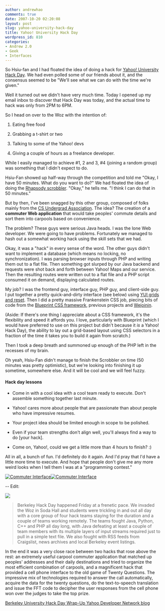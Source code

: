 ```yaml
---
author: andrewhao
comments: true
date: 2007-10-20 02:20:08
layout: post
slug: yahoo-university-hack-day
title: Yahoo! University Hack Day
wordpress_id: 810
categories:
- Andrew 2.0
- Geek
- Interfaces
---
```


So Hsiu-fan and I had floated the idea of doing a hack for [Yahoo! University Hack Day](http://developer.yahoo.com/hacku/). We had even polled some of our friends about it, and the consensus seemed to be "We'll see what we can do with the time we're given."

Well it turned out we didn't have very much time. Today I opened up my email inbox to discover that Hack Day was today, and the actual time to hack was only from 2PM to 6PM.

So I head on over to the Woz with the intention of:



	
  1. Eating free food

	
  2. Grabbing a t-shirt or two

	
  3. Talking to some of the Yahoo! devs

	
  4. Giving a couple of hours as a freelance developer.


While I easily managed to achieve #1, 2 and 3, #4 (joining a random group) was something that I didn't expect to do.

Hsiu-Fan showed up half-way through the competition and told me "Okay, I have 50 minutes. What do you want to do?" We had floated the idea of doing the [Rhapsody scrobbler](http://blog.g9labs.com/2007/08/10/thinking-about-writing-a-rhapsody-scrobbler/). "Okay," he tells me. "I think I can do that in 50 minutes."

But by then, I've been snagged by this other group, composed of folks mainly from the [CS Undergrad Association](http://csua.berkeley.edu). The idea? The creation of a **commuter Web application** that would take peoples' commute details and sort them into carpools based on convenience.

The problem? These guys were serious Java heads. I was the lone Web developer. We were going to have problems. Fortunately we managed to hash out a somewhat working hack using the skill sets that we had.

Okay, it was a "hack" in every sense of the word. The other guys didn't want to implement a database (which means no locking, no synchronization). I was parsing browser inputs through PHP and writing them out to a flat file. Then something got slurped by our Java backend and requests were shot back and forth between Yahoo! Maps and our service. Then the resulting routes were written out to a flat file and a PHP script consumed it on demand, displaying calculated routes.

My job? I was the frontend guy, interface guy, PHP guy, and client-side guy. I put together a pretty quick-and-dirty interface (see below) using [YUI grids and reset](http://developer.yahoo.com/yui/grids/). Then I did a pretty massive Frankenstein CSS job, piecing bits of code from the [Blueprint CSS framework](http://code.google.com/p/blueprintcss/), previous projects and [Wejoinin](http://www.wejoinin.com).

(Aside: If there's one thing I appreciate about a CSS framework, it's the flexibility and speed it affords you. I love, particularly with Blueprint (which I would have preferred to use on this project but didn't because it _is_ a Yahoo! Hack Day), the ability to lay out a grid-based layout using CSS selectors in a fraction of the time it takes you to build it again from scratch.)

Then I took a deep breath and summoned up enough of the PHP left in the recesses of my brain.

Oh yeah, Hsiu-Fan didn't manage to finish the Scrobbler on time (50 minutes was pretty optimistic), but we're looking into finishing it up sometime, somewhere else. And it will be cool and we will feel fuzzy.


#### Hack day lessons





	
  * Come in with a cool idea with a cool team ready to execute. Don't assemble something together last minute.

	
  * Yahoo! cares more about people that are passionate than  about people who  have impressive resumes.

	
  * Your project idea should be limited enough in scope to be polished.

	
  * Even if your team strengths don't align well, you'll always find a way to do [your hack].

	
  * Come on, Yahoo!, could we get a little more than 4 hours to finish? :)


All in all, a bunch of fun. I'd definitely do it again. And I'd pray that I'd have a little more time to execute. And hope that people don't give me any more weird looks when I tell them I was at a "programming contest."

[![Commuter Interface](http://blog.g9labs.com/wp-content/uploads/2007/10/commuter_screenshot_2.thumbnail.png)](http://blog.g9labs.com/wp-content/uploads/2007/10/commuter_screenshot_2.png)[![Commuter Interface](http://blog.g9labs.com/wp-content/uploads/2007/10/commuter_screenshot_1.thumbnail.png)](http://blog.g9labs.com/wp-content/uploads/2007/10/commuter_screenshot_1.png)

-- Edit:

[![](http://farm3.static.flickr.com/2368/1646789668_342a79679b_m.jpg)](http://flickr.com/photos/rckenned/1646789668/in/set-72157602538180791/)


> Berkeley Hack Day happened Friday at a frenetic pace.  We invaded the Woz in Soda Hall and students were trickling in and out all day with a core group of four hack teams staying for the duration and a couple of teams working remotely.  The teams fought Java, Python, C++ and PHP all day long, with Java defeating at least a couple of team members with its multiple layers of input streams required just to pull in a simple text file.  We also fought with RSS feeds from Craigslist, news archives and local Berkeley event listings.

In the end it was a very close race between two hacks that rose above the rest: an extremely useful carpool commuter application that matched up peoples' addresses and their daily destinations and tried to organize the most efficient combination of carpools, and a magnificent hack that provided a cell phone interface to the old game of Twenty Questions.  The impressive mix of technologies required to answer the call automatically, acquire the data for the twenty questions, do the text-to-speech translation and issue the FFT code to decipher the user responses from the cell phone won over the judges to take the top prize.


[Berkeley University Hack Day Wrap-Up Yahoo Developer Network blog](http://developer.yahoo.net/blog/archives/2007/10/berkeley_univer.html)
